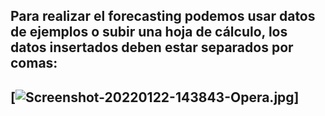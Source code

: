 ## Para realizar el forecasting podemos usar datos de ejemplos o subir una hoja de cálculo, los datos insertados deben estar separados por comas:
## [![Screenshot-20220122-143843-Opera.jpg](https://i.postimg.cc/y84GB21b/Screenshot-20220122-143843-Opera.jpg)]

##

